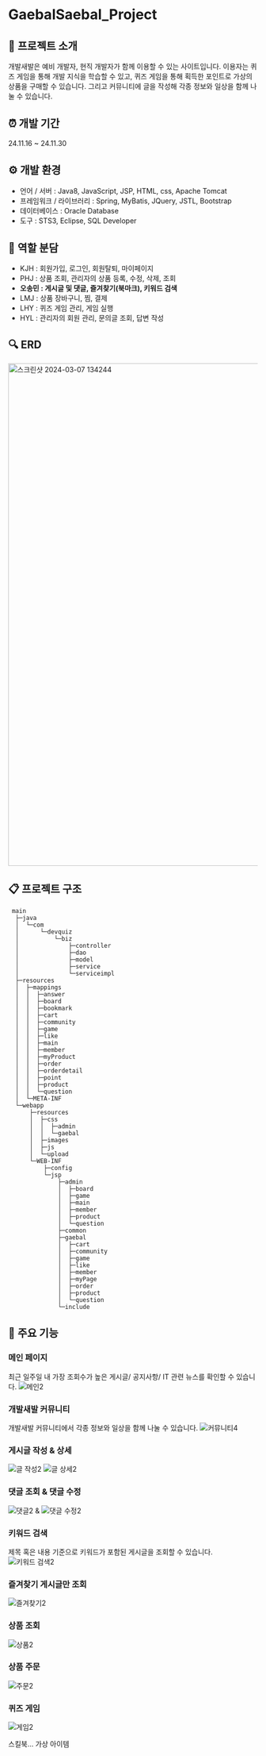 # GaebalSaebal_Project

## 💁 프로젝트 소개

개발새발은 예비 개발자, 현직 개발자가 함께 이용할 수 있는 사이트입니다. 이용자는 퀴즈 게임을 통해 개발 지식을 학습할 수 있고, 퀴즈 게임을 통해 획득한 포인트로 가상의 상품을 구매할 수 있습니다. 그리고 커뮤니티에 글을 작성해 각종 정보와 일상을 함께 나눌 수 있습니다.


## ⏰ 개발 기간

24.11.16 ~ 24.11.30


## ⚙️ 개발 환경

- 언어 / 서버 : Java8, JavaScript, JSP, HTML, css, Apache Tomcat
- 프레임워크 / 라이브러리 : Spring, MyBatis, JQuery, JSTL, Bootstrap
- 데이터베이스 : Oracle Database
- 도구 : STS3, Eclipse, SQL Developer


## 👥 역할 분담

- KJH : 회원가입, 로그인, 회원탈퇴, 마이페이지
- PHJ : 상품 조회, 관리자의 상품 등록, 수정, 삭제, 조회
- **오송민 : 게시글 및 댓글, 즐겨찾기(북마크), 키워드 검색**
- LMJ : 상품 장바구니, 찜, 결제
- LHY : 퀴즈 게임 관리, 게임 실행
- HYL : 관리자의 회원 관리, 문의글 조회, 답변 작성


## 🔍 ERD

<img width="1013" alt="스크린샷 2024-03-07 134244" src="https://github.com/OHSONGMIN/GaebalSaebal_Project/assets/143185293/0cad44d5-1ead-439f-9b41-82efe945dca0">


## 📋 프로젝트 구조

```
 main
  ├─java
  │  └─com
  │      └─devquiz
  │          └─biz
  │              ├─controller
  │              ├─dao
  │              ├─model
  │              ├─service
  │              └─serviceimpl
  ├─resources
  │  ├─mappings
  │  │  ├─answer
  │  │  ├─board
  │  │  ├─bookmark
  │  │  ├─cart
  │  │  ├─community
  │  │  ├─game
  │  │  ├─like
  │  │  ├─main
  │  │  ├─member
  │  │  ├─myProduct
  │  │  ├─order
  │  │  ├─orderdetail
  │  │  ├─point
  │  │  ├─product
  │  │  └─question
  │  └─META-INF
  └─webapp
      ├─resources
      │  ├─css
      │  │  ├─admin
      │  │  └─gaebal
      │  ├─images
      │  ├─js
      │  └─upload
      └─WEB-INF
          ├─config
          └─jsp
              ├─admin
              │  ├─board
              │  ├─game
              │  ├─main
              │  ├─member
              │  ├─product
              │  └─question
              ├─common
              ├─gaebal
              │  ├─cart
              │  ├─community
              │  ├─game
              │  ├─like
              │  ├─member
              │  ├─myPage
              │  ├─order
              │  ├─product
              │  └─question
              └─include

```

## 📌 주요 기능

### 메인 페이지
최근 일주일 내 가장 조회수가 높은 게시글/ 공지사항/ IT 관련 뉴스를 확인할 수 있습니다.
![메인2](https://github.com/OHSONGMIN/GaebalSaebal_Project/assets/143185293/36c0fb60-8ec8-493b-b1b7-a7b67ad0d753)


### 개발새발 커뮤니티
개발새발 커뮤니티에서 각종 정보와 일상을 함께 나눌 수 있습니다.
![커뮤니티4](https://github.com/OHSONGMIN/GaebalSaebal_Project/assets/143185293/04096cbe-9c8f-4afb-aa22-a1aeb6f3ed33)


### 게시글 작성 & 상세
![글 작성2](https://github.com/OHSONGMIN/GaebalSaebal_Project/assets/143185293/ac8ce5ed-0a2e-47f3-b7b3-f7f992d6589e) ![글 상세2](https://github.com/OHSONGMIN/GaebalSaebal_Project/assets/143185293/66d66f4b-8fcc-403f-b05c-78e20f33fcc0)


### 댓글 조회 & 댓글 수정
![댓글2](https://github.com/OHSONGMIN/GaebalSaebal_Project/assets/143185293/b8191c6e-cae8-43b3-a97e-146814f2d3a5) & ![댓글 수정2](https://github.com/OHSONGMIN/GaebalSaebal_Project/assets/143185293/c8a3e837-09e7-455b-be5d-f77737645478)


### 키워드 검색
제목 혹은 내용 기준으로 키워드가 포함된 게시글을 조회할 수 있습니다.
![키워드 검색2](https://github.com/OHSONGMIN/GaebalSaebal_Project/assets/143185293/835e5f8b-94c2-4c83-9083-14c6408feee8)


### 즐겨찾기 게시글만 조회
![즐겨찾기2](https://github.com/OHSONGMIN/GaebalSaebal_Project/assets/143185293/0a234483-1fd1-472f-85dc-9c3fed042e21)


### 상품 조회
![상품2](https://github.com/OHSONGMIN/GaebalSaebal_Project/assets/143185293/8e49bd41-3a31-4b88-aba9-4b101184e0a6)


### 상품 주문
![주문2](https://github.com/OHSONGMIN/GaebalSaebal_Project/assets/143185293/93fb1d6d-2ca1-428c-992a-329411b554a4)


### 퀴즈 게임 
![게임2](https://github.com/OHSONGMIN/GaebalSaebal_Project/assets/143185293/961c3d09-7063-4e6c-ac3d-b42912143988)



스킬북... 가상 아이템
